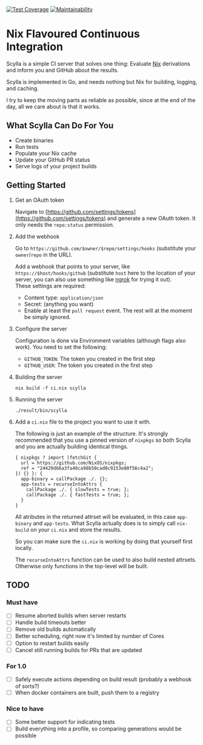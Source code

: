 [![Test Coverage](https://codeclimate.dc.xing.com/api/v1/badges/2a3cd8a93cb08d87313d/test_coverage)](https://codeclimate.dc.xing.com/repos/5baf6601b556f83953000282/test_coverage)
[![Maintainability](https://codeclimate.dc.xing.com/api/v1/badges/2a3cd8a93cb08d87313d/maintainability)](https://codeclimate.dc.xing.com/repos/5baf6601b556f83953000282/maintainability)

# Nix Flavoured Continuous Integration

Scylla is a simple CI server that solves one thing:
Evaluate [Nix](https://nixos.org/nix/) derivations and inform you and GitHub
about the results.

Scylla is implemented in Go, and needs nothing but Nix for building, logging,
and caching.

I try to keep the moving parts as reliable as possible, since at the end of the
day, all we care about is that it works.

## What Scylla Can Do For You

* Create binaries
* Run tests
* Populate your Nix cache
* Update your GitHub PR status
* Serve logs of your project builds

## Getting Started

1. Get an OAuth token

   Navigate to [https://github.com/settings/tokens](https://github.com/settings/tokens)
   and generate a new OAuth token. It only needs the <code>repo:status</code> permission.

2. Add the webhook

   Go to `https://github.com/$owner/$repo/settings/hooks` (substitute your `owner`/`repo` in the URL).

   Add a webhook that points to your server, like `https://$host/hooks/github` (substitute `host` here to the location of your server, you can also use something like [ngrok](http://ngrok.com/) for trying it out).  
   These settings are required:
   * Content type: `application/json`
   * Secret: (anything you want)
   * Enable at least the `pull request` event. The rest will at the momemt be simply ignored.

3. Configure the server

   Configuration is done via Environment variables (although flags also work).
   You need to set the following:
   
    * `GITHUB_TOKEN`: The token you created in the first step
    * `GITHUB_USER`: The token you created in the first step

4. Building the server

       nix build -f ci.nix scylla

5. Running the server

       ./result/bin/scylla

6. Add a `ci.nix` file to the project you want to use it with.

   The following is just an example of the structure. It's strongly recommended
   that you use a pinned version of `nixpkgs` so both Scylla and you are
   actually building identical things.

       { nixpkgs ? import (fetchGit {
         url = https://github.com/NixOS/nixpkgs;
         ref = "24429d66a3fa40ca98b50cad0c9153e80f56c4a2";
       }) {} }: {
         app-binary = callPackage ./. {};
         app-tests = recurseIntoAttrs {
           callPackage ./. { slowTests = true; };
           callPackage ./. { fastTests = true; };
         }
       }

   All atributes in the returned attrset will be evaluated, in this case
   `app-binary` and `app-tests`.
   What Scylla actually does is to simply call `nix-build` on your `ci.nix` and
   store the results.
   
   So you can make sure the `ci.nix` is working by doing that yourself first locally.
   
   The `recurseIntoAttrs` function can be used to also build nested attrsets.
   Otherwise only functions in the top-level will be built.


## TODO

### Must have

- [ ] Resume aborted builds when server restarts
- [ ] Handle build timeouts better
- [ ] Remove old builds automatically
- [ ] Better scheduling, right now it's limited by number of Cores
- [ ] Option to restart builds easily
- [ ] Cancel still running builds for PRs that are updated

### For 1.0
- [ ] Safely execute actions depending on build result (probably a webhook of sorts?)
- [ ] When docker containers are built, push them to a registry

### Nice to have
- [ ] Some better support for indicating tests
- [ ] Build everything into a profile, so comparing generations would be possible

